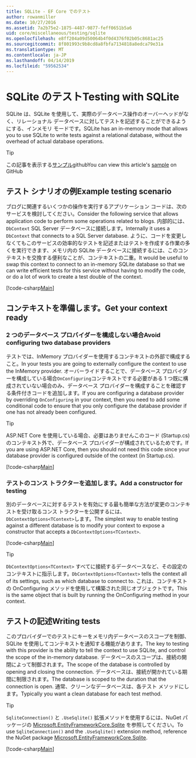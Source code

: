 ```yaml
---
title: SQLite - EF Core でのテスト
author: rowanmiller
ms.date: 10/27/2016
ms.assetid: 7a2b75e2-1875-4487-9877-feff0651b5a6
uid: core/miscellaneous/testing/sqlite
ms.openlocfilehash: e8ff204a09d50064b4f0d4376f02b05c8681ac25
ms.sourcegitcommit: 8f801993c9b8cd8a8fbfa7134818a8edca79e31a
ms.translationtype: MT
ms.contentlocale: ja-JP
ms.lasthandoff: 04/14/2019
ms.locfileid: "59562534"
---
```

# <a name="testing-with-sqlite"></a><span data-ttu-id="54811-102">SQLite のテスト</span><span class="sxs-lookup"><span data-stu-id="54811-102">Testing with SQLite</span></span>

<span data-ttu-id="54811-103">SQLite は、SQLite を使用して、実際のデータベース操作のオーバーヘッドがなく、リレーショナル データベースに対してテストを記述することができるようにする、インメモリ モードです。</span><span class="sxs-lookup"><span data-stu-id="54811-103">SQLite has an in-memory mode that allows you to use SQLite to write tests against a relational database, without the overhead of actual database operations.</span></span>

> [!TIP]  
> <span data-ttu-id="54811-104">この記事を表示する[サンプル](https://github.com/aspnet/EntityFramework.Docs/tree/master/samples/core/Miscellaneous/Testing)github</span><span class="sxs-lookup"><span data-stu-id="54811-104">You can view this article's [sample](https://github.com/aspnet/EntityFramework.Docs/tree/master/samples/core/Miscellaneous/Testing) on GitHub</span></span>

## <a name="example-testing-scenario"></a><span data-ttu-id="54811-105">テスト シナリオの例</span><span class="sxs-lookup"><span data-stu-id="54811-105">Example testing scenario</span></span>

<span data-ttu-id="54811-106">ブログに関連するいくつかの操作を実行するアプリケーション コードは、次のサービスを検討してください。</span><span class="sxs-lookup"><span data-stu-id="54811-106">Consider the following service that allows application code to perform some operations related to blogs.</span></span> <span data-ttu-id="54811-107">内部的には、 `DbContext` SQL Server データベースに接続します。</span><span class="sxs-lookup"><span data-stu-id="54811-107">Internally it uses a `DbContext` that connects to a SQL Server database.</span></span> <span data-ttu-id="54811-108">ように、コードを変更しなくてもこのサービスの効率的なテストを記述またはテストを作成する作業の多くを実行できます、メモリ内の SQLite データベースに接続するには、このコンテキストを交換する便利なことが、コンテキストの二重。</span><span class="sxs-lookup"><span data-stu-id="54811-108">It would be useful to swap this context to connect to an in-memory SQLite database so that we can write efficient tests for this service without having to modify the code, or do a lot of work to create a test double of the context.</span></span>

[!code-csharp[Main](../../../../samples/core/Miscellaneous/Testing/BusinessLogic/BlogService.cs)]

## <a name="get-your-context-ready"></a><span data-ttu-id="54811-109">コンテキストを準備します。</span><span class="sxs-lookup"><span data-stu-id="54811-109">Get your context ready</span></span>

### <a name="avoid-configuring-two-database-providers"></a><span data-ttu-id="54811-110">2 つのデータベース プロバイダーを構成しない場合</span><span class="sxs-lookup"><span data-stu-id="54811-110">Avoid configuring two database providers</span></span>

<span data-ttu-id="54811-111">テストでは、InMemory プロバイダーを使用するコンテキストの外部で構成すること。</span><span class="sxs-lookup"><span data-stu-id="54811-111">In your tests you are going to externally configure the context to use the InMemory provider.</span></span> <span data-ttu-id="54811-112">オーバーライドすることで、データベース プロバイダーを構成している場合`OnConfiguring`コンテキストでする必要がある 1 つ既に構成されていない場合のみ、データベース プロバイダーを構成することを確認する条件付きコードを追加します。</span><span class="sxs-lookup"><span data-stu-id="54811-112">If you are configuring a database provider by overriding `OnConfiguring` in your context, then you need to add some conditional code to ensure that you only configure the database provider if one has not already been configured.</span></span>

> [!TIP]  
> <span data-ttu-id="54811-113">ASP.NET Core を使用している場合、必要はありませんこのコード (Startup.cs) のコンテキスト外で、データベース プロバイダーが構成されているためです。</span><span class="sxs-lookup"><span data-stu-id="54811-113">If you are using ASP.NET Core, then you should not need this code since your database provider is configured outside of the context (in Startup.cs).</span></span>

[!code-csharp[Main](../../../../samples/core/Miscellaneous/Testing/BusinessLogic/BloggingContext.cs#OnConfiguring)]

### <a name="add-a-constructor-for-testing"></a><span data-ttu-id="54811-114">テストのコンス トラクターを追加します。</span><span class="sxs-lookup"><span data-stu-id="54811-114">Add a constructor for testing</span></span>

<span data-ttu-id="54811-115">別のデータベースに対するテストを有効にする最も簡単な方法が変更のコンテキストを受け取るコンス トラクターを公開するには、`DbContextOptions<TContext>`します。</span><span class="sxs-lookup"><span data-stu-id="54811-115">The simplest way to enable testing against a different database is to modify your context to expose a constructor that accepts a `DbContextOptions<TContext>`.</span></span>

[!code-csharp[Main](../../../../samples/core/Miscellaneous/Testing/BusinessLogic/BloggingContext.cs#Constructors)]

> [!TIP]  
> <span data-ttu-id="54811-116">`DbContextOptions<TContext>` すべてに接続するデータベースなど、その設定のコンテキストに指示します。</span><span class="sxs-lookup"><span data-stu-id="54811-116">`DbContextOptions<TContext>` tells the context all of its settings, such as which database to connect to.</span></span> <span data-ttu-id="54811-117">これは、コンテキストの OnConfiguring メソッドを使用して構築された同じオブジェクトです。</span><span class="sxs-lookup"><span data-stu-id="54811-117">This is the same object that is built by running the OnConfiguring method in your context.</span></span>

## <a name="writing-tests"></a><span data-ttu-id="54811-118">テストの記述</span><span class="sxs-lookup"><span data-stu-id="54811-118">Writing tests</span></span>

<span data-ttu-id="54811-119">このプロバイダーでのテストにキーをメモリ内データベースのスコープを制御、SQLite を使用してコンテキストを通知する機能があります。</span><span class="sxs-lookup"><span data-stu-id="54811-119">The key to testing with this provider is the ability to tell the context to use SQLite, and control the scope of the in-memory database.</span></span> <span data-ttu-id="54811-120">データベースのスコープは、接続の開閉によって制御されます。</span><span class="sxs-lookup"><span data-stu-id="54811-120">The scope of the database is controlled by opening and closing the connection.</span></span> <span data-ttu-id="54811-121">データベースは、接続が開かれている期間に制限されます。</span><span class="sxs-lookup"><span data-stu-id="54811-121">The database is scoped to the duration that the connection is open.</span></span> <span data-ttu-id="54811-122">通常、クリーンなデータベースは、各テスト メソッドにします。</span><span class="sxs-lookup"><span data-stu-id="54811-122">Typically you want a clean database for each test method.</span></span>

>[!TIP]
> <span data-ttu-id="54811-123">`SqliteConnection()` と `.UseSqlite()` 拡張メソッドを使用するには、NuGet パッケージの [Microsoft.EntityFrameworkCore.Sqlite](https://www.nuget.org/packages/Microsoft.EntityFrameworkCore.Sqlite/) を参照してください。</span><span class="sxs-lookup"><span data-stu-id="54811-123">To use `SqliteConnection()` and the `.UseSqlite()` extension method, reference the NuGet package [Microsoft.EntityFrameworkCore.Sqlite](https://www.nuget.org/packages/Microsoft.EntityFrameworkCore.Sqlite/).</span></span>

[!code-csharp[Main](../../../../samples/core/Miscellaneous/Testing/TestProject/SQLite/BlogServiceTests.cs)]
